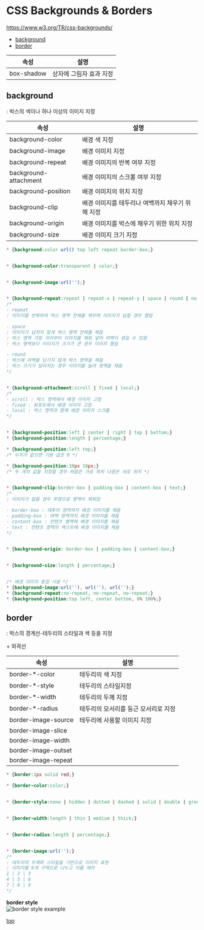 # CSS Backgrounds & Borders
https://www.w3.org/TR/css-backgrounds/


- [background](#background)
- [border](#border)


속성 | 설명
---|---
box-shadow  | 상자에 그림자 효과 지정  



## background  
: 박스의 색이나 하나 이상의 이미지 지정   


속성 | 설명
---|---
background-color      | 배경 색 지정
background-image      | 배경 이미지 지정
background-repeat     | 배경 이미지의 반복 여부 지정
background-attachment | 배경 이미지의 스크롤 여부 지정
background-position   | 배경 이미지의 위치 지정
background-clip       | 배경 이미지를 테두리나 여백까지 채우기 위해 지정
background-origin     | 배경 이미지를 박스에 채우기 위한 위치 지정
background-size       | 배경 이미지 크기 지정


```css
* {background:color url() top left repeat border-box;}


* {background-color:transparent | color;}


* {background-image:url('');}


* {background-repeat:repeat | repeat-x | repeat-y | space | round | no-repeat;}
/*
- repeat
: 이미지를 반복하여 박스 영역 전체를 채우며 이미지가 넘칠 경우 짤림  

- space
: 이미지가 넘치지 않게 박스 영역 전체를 채움  
: 박스 영역 가장 자리부터 이미지를 채워 넣어 여백이 생길 수 있음
: 박스 영역보다 이미지가 크기가 큰 경우 이미지 짤림    

- round
: 박스에 여백을 남기지 않게 박스 영역을 채움
: 박스 크기가 달라지는 경우 이미지를 늘려 영역을 채움
*/


* {background-attachment:scroll | fixed | local;}
/*
- scroll : 박스 영역에서 배경 이미지 고정
- fixed : 뷰포트에서 배경 이미지 고정
- local : 박스 영역과 함께 배경 이미지 스크롤
*/


* {background-position:left | center | right | top | bottom;}
* {background-position:length | percentage;}

* {background-position:left top;}
/* 수치가 없으면 기본 값은 0 */

* {background-position:10px 10px;}
/* 두 개의 값을 지정할 경우 처음은 가로 위치 나중은 세로 위치 */


* {background-clip:border-box | padding-box | content-box | text;}
/*
: 이미지가 없을 경우 투명으로 영역이 채워짐

- border-box : 테투리 영역까지 배경 이미지를 채움
- padding-box : 여백 영역까지 배경 이미지를 채움
- content-box : 컨텐츠 영역에 배경 이미지를 채움
- text : 컨텐츠 영역의 텍스트에 배경 이미지를 채움  
*/


* {background-origin: border-box | padding-box | content-box;}


* {background-size:length | percentage;}


/* 배경 이미지 중첩 사용 */
* {background-image:url(''), url(''), url('');}
* {background-repeat:no-repeat, no-repeat, no-repeat;}
* {background-position:top left, center bottom, 0% 100%;}
```



## border
: 박스의 경계선-테두리의 스타일과 색 등을 지정  

\+ 외곽선


속성 | 설명
---|---
border-*-color  | 테두리의 색 지정
border-*-style  | 테두리의 스타일지정
border-*-width  | 테두리의 두께 지정
border-*-radius | 테두리의 모서리를 둥근 모서리로 지정
border-image-source | 테두리에 사용할 이미지 지정
border-image-slice  | 
border-image-width  |
border-image-outset |
border-image-repeat |


```css
* {border:1px solid red;}

* {border-color:color;}


* {border-style:none | hidden | dotted | dashed | solid | double | groove | ridge | inset | outset;}


* {border-width:length | thin | medium | thick;}


* {border-radius:length | percentage;}


* {border-image:url('');}
/*
: 테두리의 두께와 스타일을 기반으로 이미지 표현
: 이미지를 9개 구역으로 나누고 이를 제어  
1 | 2 | 3
4 | 5 | 6
7 | 8 | 9  
*/
```


**border style**    
![border style example](https://www.w3.org/TR/css-backgrounds/images/borderstyles.png)



[top](#)
